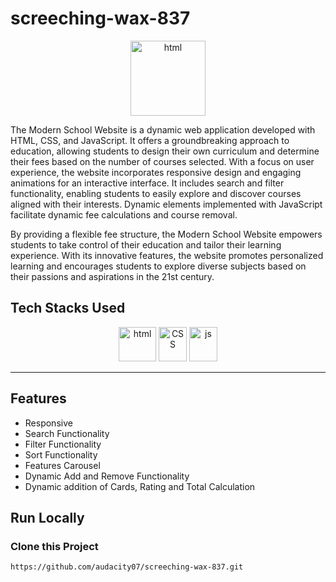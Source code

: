 # screeching-wax-837

<div align="center"  width="55" height="55">
  <img src="https://github.com/audacity07/screeching-wax-837/blob/master/images/u2cw_blacklogo_noName.png" alt="html" width="120" height="120"/>
</div>

The Modern School Website is a dynamic web application developed with HTML, CSS, and JavaScript. It offers a groundbreaking approach to education, allowing students to design their own curriculum and determine their fees based on the number of courses selected. With a focus on user experience, the website incorporates responsive design and engaging animations for an interactive interface. It includes search and filter functionality, enabling students to easily explore and discover courses aligned with their interests. Dynamic elements implemented with JavaScript facilitate dynamic fee calculations and course removal.

By providing a flexible fee structure, the Modern School Website empowers students to take control of their education and tailor their learning experience. With its innovative features, the website promotes personalized learning and encourages students to explore diverse subjects based on their passions and aspirations in the 21st century.

## Tech Stacks Used

<p align = "center">
<img src="https://github.com/audacity07/screeching-wax-837/blob/master/images/HTML5_logo_and_wordmark.svg.png" alt="html" width="60" height="55"/>
<img src="https://github.com/audacity07/screeching-wax-837/blob/master/images/CSS3_logo_and_wordmark.svg.png" alt="CSS" width="45" height="55"/>
<img src="https://github.com/audacity07/screeching-wax-837/blob/master/images/1200px-Javascript-shield.svg.png" alt="js" width="45" height="55"/>
</p>
<hr>

## Features

- Responsive
- Search Functionality
- Filter Functionality
- Sort Functionality
- Features Carousel
- Dynamic Add and Remove Functionality
- Dynamic addition of Cards, Rating and Total Calculation

## Run Locally

### Clone this Project

```
https://github.com/audacity07/screeching-wax-837.git
```
